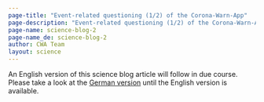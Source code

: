 ```yaml
---
page-title: "Event-related questioning (1/2) of the Corona-Warn-App"
page-description: "Event-related questioning (1/2) of the Corona-Warn-App"
page-name: science-blog-2
page-name_de: science-blog-2
author: CWA Team
layout: science
---
```


An English version of this science blog article will follow in due course. Please take a look at the [German version](/de/science/2021-07-08-science-blog-2) until the English version is available.

<!-- overview -->

